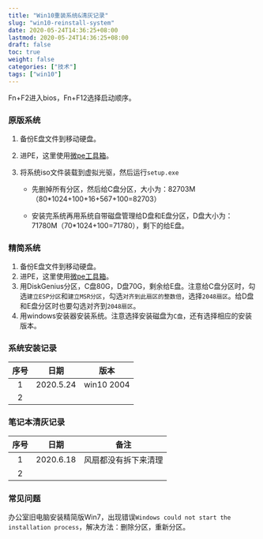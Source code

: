 ```yaml
---
title: "Win10重装系统&清灰记录"
slug: "win10-reinstall-system"
date: 2020-05-24T14:36:25+08:00
lastmod: 2020-05-24T14:36:25+08:00
draft: false
toc: true
weight: false
categories: ["技术"]
tags: ["win10"]
---
```


<div class="note primary">Fn+F2进入bios，Fn+F12选择启动顺序。</div>

### 原版系统

1. 备份E盘文件到移动硬盘。

2. 进PE，这里使用[微pe工具箱](http://www.wepe.com.cn/)。

3. 将系统iso文件装载到虚拟光驱，然后运行`setup.exe`
   
   + 先删掉所有分区，然后给C盘分区，大小为：82703M（80*1024+100+16+567+100=82703）
   
   + 安装完系统再用系统自带磁盘管理给D盘和E盘分区，D盘大小为：71780M（70*1024+100=71780），剩下的给E盘。

### 精简系统

1. 备份E盘文件到移动硬盘。
2. 进PE，这里使用[微pe工具箱](http://www.wepe.com.cn/)。
3. 用DiskGenius分区，C盘80G，D盘70G，剩余给E盘。注意给C盘分区时，勾选`建立ESP分区`和`建立MSR分区`，勾选`对齐到此扇区的整数倍`，选择`2048扇区`。给D盘和E盘分区时也要勾选对齐到`2048扇区`。
4. 用windows安装器安装系统。注意选择安装磁盘为`C盘`，还有选择相应的安装版本。

### 系统安装记录

| 序号 |   日期    |    版本    |
| :--: | :-------: | :--------: |
|  1   | 2020.5.24 | win10 2004 |
|  2   |           |            |

### 笔记本清灰记录

| 序号 |   日期    |         备注         |
| :--: | :-------: | :------------------: |
|  1   | 2020.6.18 | 风扇都没有拆下来清理 |
|  2   |           |                      |

### 常见问题

办公室旧电脑安装精简版Win7，出现错误`Windows could not start the installation process`，解决方法：删除分区，重新分区。


